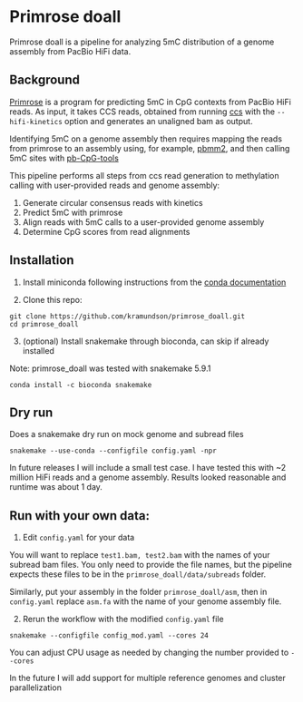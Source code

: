 # Primrose doall

Primrose doall is a pipeline for analyzing 5mC distribution of a genome assembly from PacBio HiFi data.

## Background

[Primrose][1] is a program for predicting 5mC in CpG contexts from PacBio HiFi reads.
As input, it takes CCS reads, obtained from running [ccs][2] with the ```--hifi-kinetics``` option
and generates an unaligned bam as output.

Identifying 5mC on a genome assembly then requires mapping the reads from primrose to an
assembly using, for example, [pbmm2][3], and then calling 5mC sites with [pb-CpG-tools][4]

This pipeline performs all steps from ccs read generation to methylation calling with user-provided reads and genome assembly:

1. Generate circular consensus reads with kinetics
2. Predict 5mC with primrose
3. Align reads with 5mC calls to a user-provided genome assembly
4. Determine CpG scores from read alignments

## Installation

1. Install miniconda following instructions from the [conda documentation][5]

2. Clone this repo:

```
git clone https://github.com/kramundson/primrose_doall.git
cd primrose_doall
```

3. (optional) Install snakemake through bioconda, can skip if already installed

Note: primrose_doall was tested with snakemake 5.9.1

```
conda install -c bioconda snakemake
```

## Dry run

Does a snakemake dry run on mock genome and subread files

```
snakemake --use-conda --configfile config.yaml -npr
```

In future releases I will include a small test case. I have tested this with ~2 million
HiFi reads and a genome assembly. Results looked reasonable and runtime was about 1 day.

## Run with your own data:

1. Edit ```config.yaml``` for your data

You will want to replace ```test1.bam, test2.bam``` with the names of your subread bam
files. You only need to provide the file names, but the pipeline expects these files to be
in the ```primrose_doall/data/subreads``` folder.

Similarly, put your assembly in the folder ```primrose_doall/asm```, then in ```config.yaml```
replace ```asm.fa``` with the name of your genome assembly file.

2. Rerun the workflow with the modified ```config.yaml``` file

```
snakemake --configfile config_mod.yaml --cores 24
```

You can adjust CPU usage as needed by changing the number provided to ```--cores```

In the future I will add support for multiple reference genomes and cluster parallelization

[1]: https://github.com/PacificBiosciences/primrose
[2]: https://ccs.how/
[3]: https://github.com/PacificBiosciences/pbmm2
[4]: https://github.com/PacificBiosciences/pb-CpG-tools
[5]: https://conda.io/projects/conda/en/stable/user-guide/install/index.html#regular-installation
